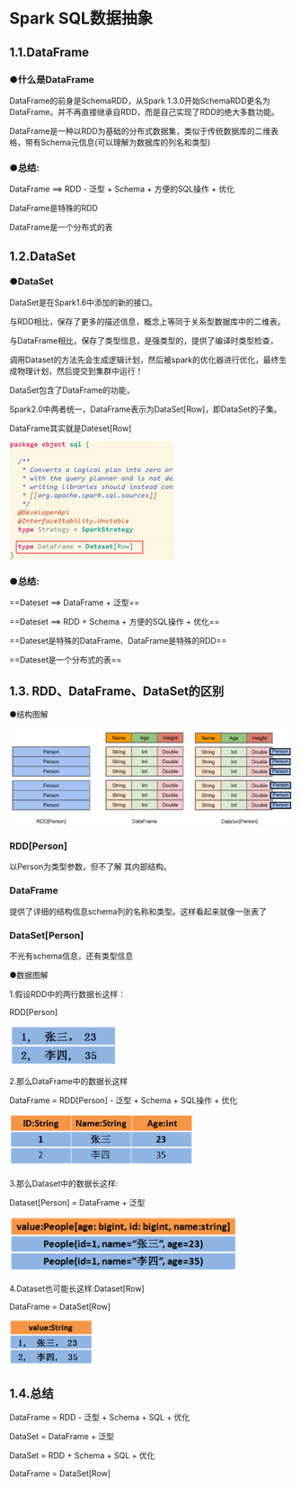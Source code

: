 # Spark SQL数据抽象

## 1.1.DataFrame

### ●什么是DataFrame

DataFrame的前身是SchemaRDD，从Spark 1.3.0开始SchemaRDD更名为DataFrame。并不再直接继承自RDD，而是自己实现了RDD的绝大多数功能。

DataFrame是一种以RDD为基础的分布式数据集，类似于传统数据库的二维表格，带有Schema元信息(可以理解为数据库的列名和类型)

### ●总结:

DataFrame ==>  RDD - 泛型 + Schema + 方便的SQL操作 + 优化 

DataFrame是特殊的RDD

DataFrame是一个分布式的表

## 1.2.DataSet

### ●DataSet

DataSet是在Spark1.6中添加的新的接口。

与RDD相比，保存了更多的描述信息，概念上等同于关系型数据库中的二维表。

与DataFrame相比，保存了类型信息，是强类型的，提供了编译时类型检查，

调用Dataset的方法先会生成逻辑计划，然后被spark的优化器进行优化，最终生成物理计划，然后提交到集群中运行！

DataSet包含了DataFrame的功能，

Spark2.0中两者统一，DataFrame表示为DataSet[Row]，即DataSet的子集。

DataFrame其实就是Dateset[Row]

![1567423607615](assets/1567423607615.png)

### ●总结:

==Dateset ==> DataFrame + 泛型==

==Dateset ==> RDD + Schema + 方便的SQL操作 + 优化==

==Dateset是特殊的DataFrame、DataFrame是特殊的RDD==

==Dateset是一个分布式的表==

## 1.3. RDD、DataFrame、DataSet的区别

●结构图解

![1567423659893](assets/1567423659893.png)

### RDD[Person]

以Person为类型参数，但不了解 其内部结构。

### DataFrame

提供了详细的结构信息schema列的名称和类型。这样看起来就像一张表了

### DataSet[Person]

不光有schema信息，还有类型信息

●数据图解

1.假设RDD中的两行数据长这样：

RDD[Person]

![1567423670187](assets/1567423670187.png)

2.那么DataFrame中的数据长这样

DataFrame = RDD[Person] - 泛型 + Schema + SQL操作 + 优化

![1567423677644](assets/1567423677644.png)

3.那么Dataset中的数据长这样:

Dataset[Person] = DataFrame + 泛型 

![1567423687811](assets/1567423687811.png)

4.Dataset也可能长这样:Dataset[Row]

DataFrame = DataSet[Row]

![1567423696417](assets/1567423696417.png)

## 1.4.总结

DataFrame = RDD - 泛型  +  Schema  + SQL + 优化

DataSet = DataFrame  + 泛型

DataSet  =  RDD   +  Schema  + SQL + 优化

DataFrame = DataSet[Row]